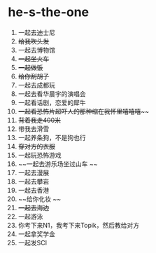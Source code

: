 # he-s-the-one

1. 一起去迪士尼  
2. ~~给我吹头发~~  
3. 一起去博物馆  
4. ~~一起坐火车~~  
5. ~~一起做饭~~  
6. ~~给你刮胡子~~  
7. 一起去成都玩  
8. 一起去看华晨宇的演唱会  
9. 一起看话剧，恋爱的犀牛  
10. ~~一起看恐怖片超吓人的那种缩在我怀里嘻嘻嘻~~~~  
11. ~~背着我走400米~~  
12. 带我去滑雪  
13. 一起养条狗，不是狗也行  
14. ~~穿对方的衣服~~  
15. 一起玩恐怖游戏  
16. ~~一起去游乐场坐过山车 ~~ 
17. 一起去漫展  
18. 一起去攀岩  
19. 一起去香港  
20. ~~给你化妆  ~~
21. ~~一起去海边~~  
22. 一起游泳
23. 你考下来N1，我考下来Topik，然后教给对方
24. 一起拿奖学金
25. 一起发SCI





